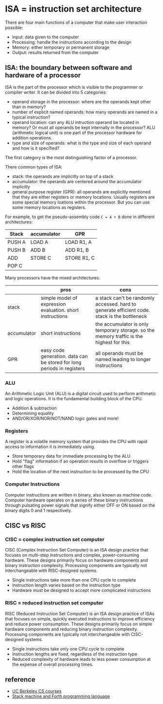 # ISA = instruction set architecture

There are four main functions of a computer that make user interaction possible:

* Input: data given to the computer
* Processing: handle the instructions according to the design
* Memory: either temporary or permanent storage
* Output: results returned from the computer

## ISA: the boundary between software and hardware of a processor

ISA is the part of the processor which is visible to the programmer or compiler writer. It can be divided into 5 categories:

* operand storage in the processor: where are the operands kept other than in memory?
* number of explicit named operands: how many operands are named in a typical instruction?
* operand location: can any ALU intruction operand be located in memory? Or must all operands be kept internally in the processor? ALU (arithmetic logical unit) is one part of the processor hardware for addition operations.
* type and size of operands: what is the type and size of each operand and how is it specified?

The first category is the most distinguishing factor of a processor.

There common types of ISA:

* stack: the operands are implicitly on top of a stack
* accumulator: the operands are centered around the accumulator implicitly
* general purpose register (GPR): all operands are explicitly mentioned that they are either registers or memory locations. Usually registers are some special memory loations within the processor. But you can use some memory locations as registers.

For example, to get the pseudo-assembly code ```C = A + B``` done in different architectures:

| Stack | accumulator | GPR |
| ----- | ----------- | --- |
| PUSH A | LOAD A | LOAD R1, A |
| PUSH B | ADD B | ADD R1, B |
| ADD | STORE C | STORE R1, C |
| POP C | | |

Many processors have the mixed architectures.

| | pros | cons |
|--- | ----- | ----------- |
| stack | simple model of expression evaluation. short instructions| a stack can't be randomly accessed. hard to generate efficient code. stack is the bottleneck | 
| accumulator | short instructions | the accumulator is only temporary storage. so the memory traffic is the highest for this |
| GPR | easy code generation. data can be stored for long periods in registers | all operands must be named leading to longer instructions |

### ALU

An Arithmetic Logic Unit (ALU) is a digital circuit used to perform arithmetic and logic operations. It is the fundamental building block of the CPU.

* Addition & subtraction
* Determining equality
* AND/OR/XOR/NOR/NOT/NAND logic gates and more!

### Registers

A register is a volatile memory system that provides the CPU with rapid access to information it is immediately using.

* Store temporary data for immediate processing by the ALU
* Hold "flag" information if an operation results in overflow or triggers other flags
* Hold the location of the next instruction to be processed by the CPU

### Computer Instructions

Computer instructions are written in binary, also known as machine code. Computer hardware operates on a series of these binary instructions through pulsating power signals that signify either OFF or ON based on the binary digits 0 and 1 respectively.

## CISC vs RISC

### CISC = complex instruction set computer

CISC (Complex Instruction Set Computer) is an ISA design practice that focuses on multi-step instructions and complex, power-consuming hardware. These designs primarily focus on hardware components and binary instruction complexity. Processing components are typically not interchangeable with RISC-designed systems.

* Single instructions take more than one CPU cycle to complete
* Instruction length varies based on the instruction type
* Hardware must be designed to accept more complicated instructions

### RISC = reduced instruction set computer

RISC (Reduced Instruction Set Computer) is an ISA design practice of ISAs that focuses on simple, quickly executed instructions to improve efficiency and reduce power consumption. These designs primarily focus on simple hardware components and reducing binary instruction complexity. Processing components are typically not interchangeable with CISC-designed systems.

* Single instructions take only one CPU cycle to complete
* Instruction lengths are fixed, regardless of the instruction type
* Reduced complexity of hardware leads to less power consumption at the expense of overall processing times.

## reference

* [UC Berkeley CS courses](https://www2.eecs.berkeley.edu/Courses/CS/)
* [Stack machine and Forth programming language](https://users.ece.cmu.edu/~koopman/stack.html)
 

